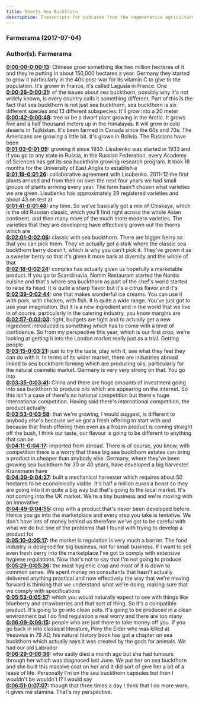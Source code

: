 ```yaml
---
title: Shorts Sea Buckthorn
description: Transcripts for podcasts from the regenerative agriculture space. Search and find episodes and timestamps.
---
```


### Farmerama  (2017-07-04)  
### Author(s): Farmerama  

**[0:00:00-0:00:13](https://soundcloud.com/farmerama-radio/shorts-sea-buckthorn#t=0:00:00):**  Chinese grow something like two million hectares of it and they're putting in about 150,000  hectares a year. Germany they started to grow it particularly in the 40s post-war for its  vitamin C to give to the population. It's grown in France, it's called Lagusia in France. One  
**[0:00:26-0:00:31](https://soundcloud.com/farmerama-radio/shorts-sea-buckthorn#t=0:00:26):**  of the issues about sea buckthorn, possibly why it's not widely known, is every country calls it  something different. Part of this is the fact that sea buckthorn is not just sea buckthorn,  sea buckthorn is six different species and 13 different subspecies. It'll grow into a 20 meter  
**[0:00:42-0:00:48](https://soundcloud.com/farmerama-radio/shorts-sea-buckthorn#t=0:00:42):**  tree or be a dwarf plant growing in the Arctic. It grows five and a half thousand meters up in  the Himalayas. It will grow in cold deserts in Tajikistan. It's been farmed in Canada since the  60s and 70s. The Americans are growing a little bit. It's grown in Bolivia. The Russians have been  
**[0:01:03-0:01:09](https://soundcloud.com/farmerama-radio/shorts-sea-buckthorn#t=0:01:03):**  growing it since 1933. Lisubenko was started in 1933 and if you go to any state in Russia,  in the Russian Federation, every Academy of Sciences has got its sea buckthorn growing  research program. It took 18 months for the University of East Anglia to establish a  
**[0:01:19-0:01:26](https://soundcloud.com/farmerama-radio/shorts-sea-buckthorn#t=0:01:19):**  collaborative agreement with Lisubenko. 2011-12 the first plants arrived and from then on over  the next four years we had small groups of plants arriving every year. The farm hasn't chosen what  varieties we are given. Lisubenko has approximately 29 registered varieties and about 43 on test at  
**[0:01:41-0:01:48](https://soundcloud.com/farmerama-radio/shorts-sea-buckthorn#t=0:01:41):**  any time. So we've basically got a mix of Chiskaya, which is the old Russian classic, which you'll  find right across the whole Asian continent, and then many more of the much more modern varieties.  The varieties that they are developing have effectively grown out the thorns which are  
**[0:02:01-0:02:06](https://soundcloud.com/farmerama-radio/shorts-sea-buckthorn#t=0:02:01):**  classic with sea buckthorn. There are bigger berry so that you can pick them. They've actually got  a stalk where the classic sea buckthorn berry doesn't, which is why you can't pick it. They've  grown it as a sweeter berry so that it's given it more bark at diversity and the whole of that  
**[0:02:18-0:02:24](https://soundcloud.com/farmerama-radio/shorts-sea-buckthorn#t=0:02:18):**  complex has actually given us hopefully a marketable product. If you go to Scandinavia,  Nomm Restaurant started the Nordic cuisine and that's where sea buckthorn as part of the chef's  world started to raise its head. It is quite a sharp flavor but it's a citrus flavor and it's  
**[0:02:39-0:02:44](https://soundcloud.com/farmerama-radio/shorts-sea-buckthorn#t=0:02:39):**  one that makes wonderful ice creams. You can use it with pork, with chicken, with fish. It is quite  a wide range. You've just got to use your imagination. But it is a new ingredient and in  the world that we live in of course, particularly in the catering industry, you know margins are  
**[0:02:57-0:03:03](https://soundcloud.com/farmerama-radio/shorts-sea-buckthorn#t=0:02:57):**  tight, budgets are tight and to actually get a new ingredient introduced is something which has to  come with a level of confidence. So from my perspective this year, which is our first crop,  we're looking at getting it into the London market really just as a trial. Getting people  
**[0:03:15-0:03:21](https://soundcloud.com/farmerama-radio/shorts-sea-buckthorn#t=0:03:15):**  just to try the taste, play with it, see what they feel they can do with it. In terms of its  wider market, there are industries abroad linked to sea buckthorn farming which are producing oils,  particularly for the natural cosmetic market. Germany is very very strong on that. You go into  
**[0:03:35-0:03:41](https://soundcloud.com/farmerama-radio/shorts-sea-buckthorn#t=0:03:35):**  China and there are huge amounts of investment going into sea buckthorn to produce oils which  are appearing on the internet. So this isn't a case of there's no national competition but there's  huge international competition. Having said there's international competition, the product actually  
**[0:03:53-0:03:58](https://soundcloud.com/farmerama-radio/shorts-sea-buckthorn#t=0:03:53):**  that we're growing, I would suggest, is different to anybody else's because we've got a fresh offering  to start with and because that fresh offering then even as a frozen product is coming straight  off the bush, I think our taste, our flavour is going to be different to anything that can be  
**[0:04:11-0:04:17](https://soundcloud.com/farmerama-radio/shorts-sea-buckthorn#t=0:04:11):**  imported from abroad. There is of course, you know, with competition there is a worry that these big  sea buckthorn estates can bring a product in cheaper than anybody else. Germany, where they've  been growing sea buckthorn for 30 or 40 years, have developed a big harvester. Kranemann have  
**[0:04:30-0:04:37](https://soundcloud.com/farmerama-radio/shorts-sea-buckthorn#t=0:04:30):**  built a mechanical harvester which requires about 50 hectares to be economically viable. It's half a  million euros a beast so they are going into it in quite a big way but that's going to the local  market. It's not coming into the UK market. We're a tiny business and we're moving with an innovative  
**[0:04:49-0:04:55](https://soundcloud.com/farmerama-radio/shorts-sea-buckthorn#t=0:04:49):**  crop with a product that's never been developed before. Hence you go into the marketplace and  every step you take is tentative. We don't have lots of money behind us therefore we've got to be  careful with what we do but one of the problems that I found with trying to develop a product for  
**[0:05:10-0:05:17](https://soundcloud.com/farmerama-radio/shorts-sea-buckthorn#t=0:05:10):**  the market is regulation is very much a barrier. The food industry is designed for big business,  not for small business. If I want to sell even fresh berry into the marketplace I've got to  comply with extensive hygiene regulations. Now that's not to say that I'm not going to produce  
**[0:05:29-0:05:36](https://soundcloud.com/farmerama-radio/shorts-sea-buckthorn#t=0:05:29):**  the most hygienic crop and most of it is down to common sense. We spent money on consultants that  hasn't actually delivered anything practical and now effectively the way that we're moving forward  is thinking that we understand what we're doing, making sure that we comply with specifications  
**[0:05:53-0:05:57](https://soundcloud.com/farmerama-radio/shorts-sea-buckthorn#t=0:05:53):**  which you would naturally expect to see with things like blueberry and strawberries and that  sort of thing. So it's a compatible product. It's going to go into clean pots. It's going to be  produced in a clean environment but I do find regulation a real worry and there are too many  
**[0:06:09-0:06:15](https://soundcloud.com/farmerama-radio/shorts-sea-buckthorn#t=0:06:09):**  people who are just there to take money off you. If you go back in into classical literature,  Pliny the Elder who was killed at Vesuvius in 79 AD, his natural history book has got a chapter on  sea buckthorn which actually says it was created by the gods for animals. We had our old Labrador  
**[0:06:29-0:06:36](https://soundcloud.com/farmerama-radio/shorts-sea-buckthorn#t=0:06:29):**  who sadly died a month ago but she had tumours through her which was diagnosed last June. We put  her on sea buckthorn and she built this massive coat on her and it did sort of give her a bit of  a lease of life. Personally I'm on the sea buckthorn capsules but then I wouldn't be wouldn't I? I would say  
**[0:06:51-0:07:07](https://soundcloud.com/farmerama-radio/shorts-sea-buckthorn#t=0:06:51):**  though that three times a day I think that I do more work, it gives me stamina. That's my perspective.  
